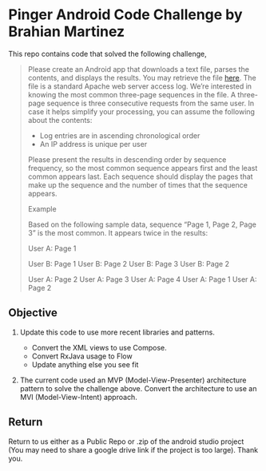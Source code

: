 # Pinger Android Code Challenge by Brahian Martinez

This repo contains code that solved the following challenge,
> Please create an Android app that downloads a text file, parses the contents, and displays the results. You may retrieve the file [here](https://raw.githubusercontent.com/Systems-Engineer/pinger-android-coding-challenge/master/Apache.log). The file is a standard Apache web server access log. We’re interested in knowing the most common three-page sequences in the file. A three-page sequence is three consecutive requests from the same user. In case it helps simplify your processing, you can assume the following about the contents:
> -   Log entries are in ascending chronological order
> -   An IP address is unique per user
>
> Please present the results in descending order by sequence frequency, so the most common sequence appears first and the least common appears last. Each sequence should display the pages that make up the sequence and the number of times that the sequence appears.
>
> Example
>
> Based on the following sample data, sequence “Page 1, Page 2, Page 3” is the most common. It appears twice in the results:
>
> User A: Page 1
>
> User B: Page 1 User B: Page 2 User B: Page 3 User B: Page 2
>
> User A: Page 2 User A: Page 3 User A: Page 4 User A: Page 1 User A: Page 2


## Objective

1. Update this code to use more recent libraries and patterns.
    - Convert the XML views to use Compose.
    - Convert RxJava usage to Flow
    - Update anything else you see fit

2. The current code used an MVP (Model-View-Presenter) architecture pattern to solve the challenge above. Convert the architecture to use an MVI  (Model-View-Intent) approach.


## Return

Return to us either as a Public Repo or .zip of the android studio project (You may need to share a google drive link if the project is too large). Thank you.
